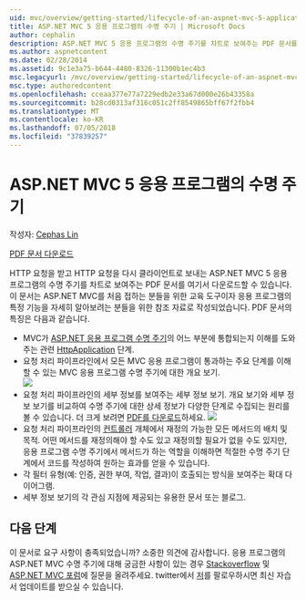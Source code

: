 ```yaml
---
uid: mvc/overview/getting-started/lifecycle-of-an-aspnet-mvc-5-application
title: ASP.NET MVC 5 응용 프로그램의 수명 주기 | Microsoft Docs
author: cephalin
description: ASP.NET MVC 5 응용 프로그램의 수명 주기를 차트로 보여주는 PDF 문서를 다운로드합니다. 이 수명 주기 문서는 MVC 수명 주기에 대한 개요를 제공합니다.
ms.author: aspnetcontent
ms.date: 02/28/2014
ms.assetid: 9c1e3a75-b644-4480-8326-11300b1ec4b3
msc.legacyurl: /mvc/overview/getting-started/lifecycle-of-an-aspnet-mvc-5-application
msc.type: authoredcontent
ms.openlocfilehash: cceaa377e77a7229edb2e33a67d000e26b43358a
ms.sourcegitcommit: b28cd0313af316c051c2ff8549865bff67f2fbb4
ms.translationtype: MT
ms.contentlocale: ko-KR
ms.lasthandoff: 07/05/2018
ms.locfileid: "37839257"
---
```

<a name="lifecycle-of-an-aspnet-mvc-5-application"></a>ASP.NET MVC 5 응용 프로그램의 수명 주기
====================
작성자: [Cephas Lin](https://github.com/cephalin)

[PDF 문서 다운로드](lifecycle-of-an-aspnet-mvc-5-application/_static/lifecycle-of-an-aspnet-mvc-5-application1.pdf)

HTTP 요청을 받고 HTTP 요청을 다시 클라이언트로 보내는 ASP.NET MVC 5 응용 프로그램의 수명 주기를 차트로 보여주는 PDF 문서를 여기서 다운로드할 수 있습니다. 이 문서는 ASP.NET MVC를 처음 접하는 분들을 위한 교육 도구이자 응용 프로그램의 특정 기능을 자세히 알아보려는 분들을 위한 참조 자료로 작성되었습니다. PDF 문서의 특징은 다음과 같습니다.

- MVC가 [ASP.NET 응용 프로그램 수명 주기](https://msdn.microsoft.com/library/bb470252.aspx)의 어느 부분에 통합되는지 이해를 도와주는 관련 [HttpApplication](https://msdn.microsoft.com/library/system.web.httpapplication.aspx) 단계.
- 요청 처리 파이프라인에서 모든 MVC 응용 프로그램이 통과하는 주요 단계를 이해할 수 있는 MVC 응용 프로그램 수명 주기에 대한 개요 보기.  
    ![](lifecycle-of-an-aspnet-mvc-5-application/_static/image1.jpg)
- 요청 처리 파이프라인의 세부 정보를 보여주는 세부 정보 보기. 개요 보기와 세부 정보 보기를 비교하여 수명 주기에 대한 상세 정보가 다양한 단계로 수집되는 원리를 볼 수 있습니다. 더 크게 보려면 [PDF를 다운로드](lifecycle-of-an-aspnet-mvc-5-application/_static/lifecycle-of-an-aspnet-mvc-5-application1.pdf)하세요.
    ![](lifecycle-of-an-aspnet-mvc-5-application/_static/image2.jpg)
- 요청 처리 파이프라인의 [컨트롤러](https://msdn.microsoft.com/library/system.web.mvc.controller.aspx) 개체에서 재정의 가능한 모든 메서드의 배치 및 목적. 어떤 메서드를 재정의해야 할 수도 있고 재정의할 필요가 없을 수도 있지만, 응용 프로그램 수명 주기에서 메서드가 하는 역할을 이해하면 적절한 수명 주기 단계에서 코드를 작성하여 원하는 효과를 얻을 수 있습니다.
- 각 필터 유형(예: 인증, 권한 부여, 작업, 결과)이 호출되는 방식을 보여주는 확대 다이어그램.
- 세부 정보 보기의 각 관심 지점에 제공되는 유용한 문서 또는 블로그.


## <a name="next-steps"></a>다음 단계

이 문서로 요구 사항이 충족되었습니까? 소중한 의견에 감사합니다. 응용 프로그램의 ASP.NET MVC 수명 주기에 대해 궁금한 사항이 있는 경우 [Stackoverflow](http://stackoverflow.com/help) 및 [ASP.NET MVC 포럼](https://forums.asp.net/1146.aspx)에 질문을 올려주세요. twitter에서 [저](https://twitter.com/Cephas_MSFT)를 팔로우하시면 최신 자습서 업데이트를 받으실 수 있습니다.
